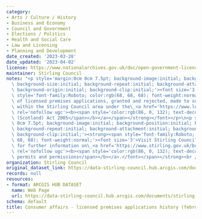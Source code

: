 ```yaml
---
category:
- Arts / Culture / History
- Business and Economy
- Council and Government
- Elections / Politics
- Health and Social Care
- Law and Licensing
- Planning and Development
date_created: '2023-03-28'
date_updated: '2023-04-02'
license: https://www.nationalarchives.gov.uk/doc/open-government-licence/version/3/
maintainer: Stirling Council
notes: "<p style='margin:0cm 0cm 7.5pt; background-image:initial; background-position:initial;\
  \ background-size:initial; background-repeat:initial; background-attachment:initial;\
  \ background-origin:initial; background-clip:initial;'><font size='3'><strong><span\
  \ style='font-family:Roboto; color:rgb(68, 68, 68); font-weight:normal;'>Details\
  \ of licensed premises applications, granted and rejected, made to sell alcohol\
  \ within the Stirling Council area under the\_<a href='https://www.legislation.gov.uk/asp/2005/16'\
  \ rel='nofollow ugc'><b><span style='color:rgb(86, 0, 132); text-decoration-line:none;'>Licensing\
  \ (Scotland) Act 2005</span></b></a></span></strong></font></p>\n<p style='margin:0cm\
  \ 0cm 7.5pt; background-image:initial; background-position:initial; background-size:initial;\
  \ background-repeat:initial; background-attachment:initial; background-origin:initial;\
  \ background-clip:initial;'><strong><span style='font-family:Roboto; color:rgb(68,\
  \ 68, 68); font-weight:normal;'><font size='3'>Visit Stirling Council's website\
  \ for further information on\_<a href='https://www.stirling.gov.uk/business-and-licences/licences-permits-and-permissions/'\
  \ rel='nofollow ugc'><b><span style='color:rgb(86, 0, 132); text-decoration-line:none;'>Licences,\
  \ permits and permissions</span></b></a>.</font></span></strong><br /></p>"
organization: Stirling Council
original_dataset_link: https://data-stirling-council.hub.arcgis.com/documents/stirling-council::consumer-affairs-licensed-premises-applications-history-february-2023-1
records: null
resources:
- format: ARCGIS HUB DATASET
  name: Web Page
  url: https://data-stirling-council.hub.arcgis.com/documents/stirling-council::consumer-affairs-licensed-premises-applications-history-february-2023-1
schema: default
title: Consumer affairs - licensed premises applications history (february 2023)
---
```

